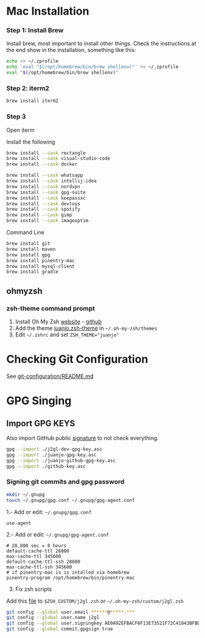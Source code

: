 # Mac Installation

### Step 1: Install Brew

Install brew, most important to install other things.
Check the instructions at the end show in the installation, something like this:

```sh
echo >> ~/.zprofile
echo 'eval "$(/opt/homebrew/bin/brew shellenv)"' >> ~/.zprofile
eval "$(/opt/homebrew/bin/brew shellenv)"
```

### Step 2: iterm2
```sh
brew install iterm2
```
### Step 3 

Open iterm

Install the following
```sh
brew install --cask rectangle
brew install --cask visual-studio-code
brew install --cask docker

brew install --cask whatsapp
brew install --cask intellij-idea
brew install --cask nordvpn
brew install --cask gpg-suite
brew install --cask keepassxc
brew install --cask devtoys
brew install --cask spotify
brew install --cask gimp
brew install --cask imageoptim
```

Command Line
```sh
brew install git
brew install maven
brew install gpg
brew install pinentry-mac
brew install mysql-client
brew install gradle
```

## ohmyzsh

### zsh-theme command prompt

1. Install Oh My Zsh [website](https://ohmyz.sh/) - [github](https://github.com/ohmyzsh/ohmyzsh)
2. Add the theme [juanjo.zsh-theme](prompt-zsh-theme/juanjo.zsh-theme) in `~/.oh-my-zsh/themes`
3. Edit `~/.zshrc` and set `ZSH_THEME="juanjo"`


# Checking Git Configuration

See [git-configuration/README.md](../../git-configuration/README.md)

# GPG Singing

## Import GPG KEYS

Also import GitHub public [signature](./github-key.asc) to not check everything.

```sh
gpg --import ./j2gl-dev-gpg-key.asc
gpg --import ./juanjo-gpg-key.asc
gpg --import ./juanjo-github-gpg-key.asc
gpg --import ./github-key.asc
```

### Signing git commits and gpg password 

```sh
mkdir ~/.gnupg
touch ~/.gnupg/gpg.conf ~/.gnupg/gpg-agent.conf
```

1.- Add or edit: `~/.gnupg/gpg.conf`
```
use-agent
```

2.- Add or edit: `~/.gnupg/gpg-agent.conf`
```
# 28,800 sec = 8 hours
default-cache-ttl 28800
max-cache-ttl 345600
default-cache-ttl-ssh 28800
max-cache-ttl-ssh 345600
# if pinentry-mac is is intalled via homebrew
pinentry-program /opt/homebrew/bin/pinentry-mac
```


3. Fix zsh scripts

Add this [file](./j2gl.zsh) to `$ZSH_CUSTOM/j2gl.zsh` or `~/.oh-my-zsh/custom/j2gl.zsh`


```sh
git config --global user.email ******@*****.***
git config --global user.name j2gl
git config --global user.signingkey AE0A92EFBACF6F13E73521F72C41843BFBD92A71
git config --global commit.gpgsign true
```
```
